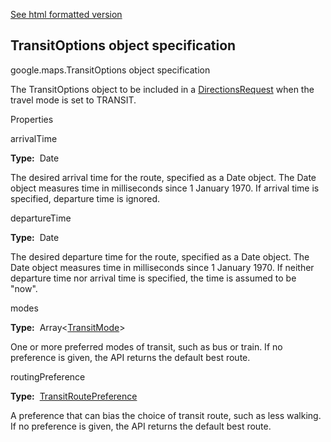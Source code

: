 [See html formatted version](https://huasofoundries.github.io/google-maps-documentation/TransitOptions.html)


TransitOptions object specification
-----------------------------------

google.maps.TransitOptions object specification

The TransitOptions object to be included in a [DirectionsRequest](https://github.com/amenadiel/google-maps-documentation/blob/master/docs/DirectionsRequest.md) when the travel mode is set to TRANSIT.

Properties

arrivalTime

**Type:**  Date

The desired arrival time for the route, specified as a Date object. The Date object measures time in milliseconds since 1 January 1970. If arrival time is specified, departure time is ignored.

departureTime

**Type:**  Date

The desired departure time for the route, specified as a Date object. The Date object measures time in milliseconds since 1 January 1970. If neither departure time nor arrival time is specified, the time is assumed to be "now".

modes

**Type:**  Array<[TransitMode](https://github.com/amenadiel/google-maps-documentation/blob/master/docs/TransitMode.md)\>

One or more preferred modes of transit, such as bus or train. If no preference is given, the API returns the default best route.

routingPreference

**Type:**  [TransitRoutePreference](https://github.com/amenadiel/google-maps-documentation/blob/master/docs/TransitRoutePreference.md)

A preference that can bias the choice of transit route, such as less walking. If no preference is given, the API returns the default best route.
